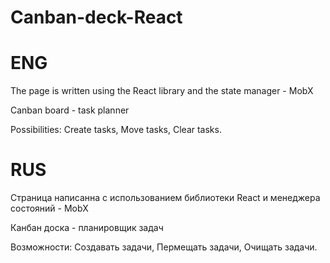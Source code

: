 # Canban-deck-React

# ENG 

The page is written using the React library and the state manager - MobX

Сanban board - task planner

Possibilities:
Create tasks,
Move tasks,
Clear tasks.

# RUS

Страница написанна с использованием библиотеки React и менеджера состояний - MobX

Канбан доска - планировщик задач

Возможности:
Создавать задачи,
Пермещать задачи,
Очищать задачи.
